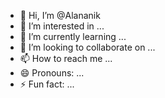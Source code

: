 - 👋 Hi, I’m @Alananik
- 👀 I’m interested in ...
- 🌱 I’m currently learning ...
- 💞️ I’m looking to collaborate on ...
- 📫 How to reach me ...
- 😄 Pronouns: ...
- ⚡ Fun fact: ...

<!---
Alananik/Alananik is a ✨ special ✨ repository because its `README.md` (this file) appears on your GitHub profile.
You can click the Preview link to take a look at your changes.
--->
